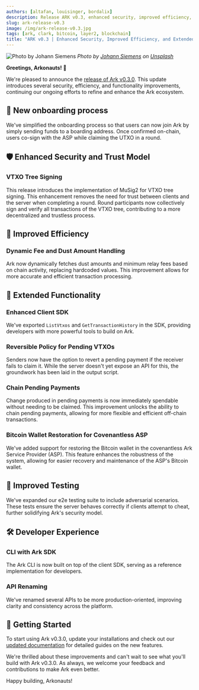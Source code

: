 ```yaml
---
authors: [altafan, louisinger, bordalix]
description: Release ARK v0.3, enhanced security, improved efficiency, and extended functionality.
slug: ark-release-v0.3
image: /img/ark-release-v0.3.jpg
tags: [ark, clark, bitcoin, layer2, blockchain]
title: "ARK v0.3 | Enhanced Security, Improved Efficiency, and Extended Functionality"
---
```

![Photo by Johann Siemens](/img/ark-release-v0.3.jpg)
_Photo by <a href="https://unsplash.com/@emben">Johann Siemens</a> on <a href="https://unsplash.com/photos/green-tree-on-grassland-during-daytime-EPy0gBJzzZU">Unsplash</a>_

**Greetings, Arkonauts! 🚀**

We're pleased to announce the [release of Ark v0.3.0](https://github.com/ark-network/ark/releases/tag/v0.3.0). This update introduces several security, efficiency, and functionality improvements, continuing our ongoing efforts to refine and enhance the Ark ecosystem.

<!-- truncate -->

## 🚪 New onboarding process

We've simplified the onboarding process so that users can now join Ark by simply sending funds to a boarding address. Once confirmed on-chain, users co-sign with the ASP while claiming the UTXO in a round.

## 🛡️ Enhanced Security and Trust Model

### VTXO Tree Signing

This release introduces the implementation of MuSig2 for VTXO tree signing. This enhancement removes the need for trust between clients and the server when completing a round. Round participants now collectively sign and verify all transactions of the VTXO tree, contributing to a more decentralized and trustless process.

## 🎯 Improved Efficiency

### Dynamic Fee and Dust Amount Handling

Ark now dynamically fetches dust amounts and minimum relay fees based on chain activity, replacing hardcoded values. This improvement allows for more accurate and efficient transaction processing.

## 🔧 Extended Functionality

### Enhanced Client SDK

We've exported `ListVtxos` and `GetTransactionHistory` in the SDK, providing developers with more powerful tools to build on Ark.

### Reversible Policy for Pending VTXOs

Senders now have the option to revert a pending payment if the receiver fails to claim it. While the server doesn't yet expose an API for this, the groundwork has been laid in the output script.

### Chain Pending Payments

Change produced in pending payments is now immediately spendable without needing to be claimed. This improvement unlocks the ability to chain pending payments, allowing for more flexible and efficient off-chain transactions.

### Bitcoin Wallet Restoration for Covenantless ASP

We've added support for restoring the Bitcoin wallet in the covenantless Ark Service Provider (ASP). This feature enhances the robustness of the system, allowing for easier recovery and maintenance of the ASP's Bitcoin wallet.

## 🧪 Improved Testing

We've expanded our e2e testing suite to include adversarial scenarios. These tests ensure the server behaves correctly if clients attempt to cheat, further solidifying Ark's security model.

## 🛠️ Developer Experience

### CLI with Ark SDK

The Ark CLI is now built on top of the client SDK, serving as a reference implementation for developers.

### API Renaming

We've renamed several APIs to be more production-oriented, improving clarity and consistency across the platform.

## 🚀 Getting Started

To start using Ark v0.3.0, update your installations and check out our [updated documentation](https://arkdev.info) for detailed guides on the new features.

We're thrilled about these improvements and can't wait to see what you'll build with Ark v0.3.0. As always, we welcome your feedback and contributions to make Ark even better.

Happy building, Arkonauts!